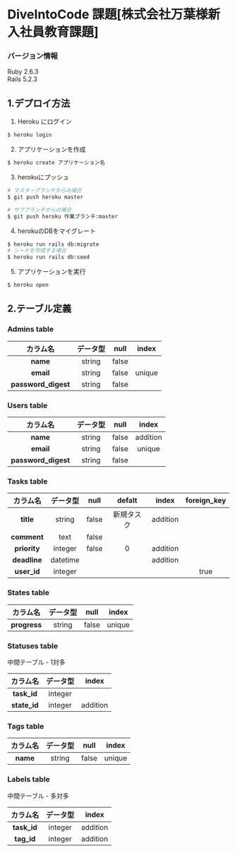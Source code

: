 # DiveIntoCode 課題[株式会社万葉様新入社員教育課題]
### バージョン情報
Ruby 2.6.3  
Rails 5.2.3
## 1.デプロイ方法
1. Heroku にログイン
```bash
$ heroku login
```
2. アプリケーションを作成
```bash
$ heroku create アプリケーション名
```
3. herokuにプッシュ
```bash
# マスターブランチからの場合
$ git push heroku master
```
```bash
# サブブランチからの場合
$ git push heroku 作業ブランチ:master
```
4. herokuのDBをマイグレート
```bash
$ heroku run rails db:migrate
# シードを作成する場合
$ heroku run rails db:seed
```
5. アプリケーションを実行
```bash
$ heroku open
```

## 2.テーブル定義

### Admins table
|カラム名|データ型|null|index|
|:--:|:--:|:--:|:--:|
|**name**|string|false|
|**email**|string|false|unique|
|**password_digest**|string|false|

### Users table
|カラム名|データ型|null|index|
|:--:|:--:|:--:|:--:|
|**name**|string|false|addition|
|**email**|string|false|unique|
|**password_digest**|string|false|

### Tasks table
|カラム名|データ型|null|defalt|index|foreign_key|
|:--:|:--:|:--:|:--:|:--:|:--:|
|**title**|string|false|新規タスク|addition|
|**comment**|text|false|||
|**priority**|integer|false|0|addition||
|**deadline**|datetime|||addition|
|**user_id**|integer||||true|

### States table
|カラム名|データ型|null|index|
|:--:|:--:|:--:|:--:|
|**progress**|string|false|unique|

### Statuses table

中間テーブル - 1対多

|カラム名|データ型|index|
|:--:|:--:|:--:|
|**task_id**|integer|
|**state_id**|integer|addition|

### Tags table
|カラム名|データ型|null|index|
|:--:|:--:|:--:|:--:|
|**name**|string|false|unique|

### Labels table

中間テーブル - 多対多

|カラム名|データ型|index|
|:--:|:--:|:--:|
|**task_id**|integer|addition|
|**tag_id**|integer|addition|
